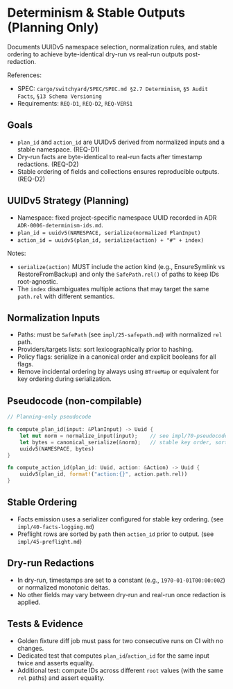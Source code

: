 # Determinism & Stable Outputs (Planning Only)

Documents UUIDv5 namespace selection, normalization rules, and stable ordering to achieve byte-identical dry-run vs real-run outputs post-redaction.

References:

- SPEC: `cargo/switchyard/SPEC/SPEC.md §2.7 Determinism`, `§5 Audit Facts`, `§13 Schema Versioning`
- Requirements: `REQ-D1`, `REQ-D2`, `REQ-VERS1`

## Goals

- `plan_id` and `action_id` are UUIDv5 derived from normalized inputs and a stable namespace. (REQ-D1)
- Dry-run facts are byte-identical to real-run facts after timestamp redactions. (REQ-D2)
- Stable ordering of fields and collections ensures reproducible outputs. (REQ-D2)

## UUIDv5 Strategy (Planning)

- Namespace: fixed project-specific namespace UUID recorded in ADR `ADR-0006-determinism-ids.md`.
- `plan_id = uuidv5(NAMESPACE, serialize(normalized PlanInput)`
- `action_id = uuidv5(plan_id, serialize(action) + "#" + index)`

Notes:

- `serialize(action)` MUST include the action kind (e.g., EnsureSymlink vs RestoreFromBackup) and only the `SafePath.rel()` of paths to keep IDs root-agnostic.
- The `index` disambiguates multiple actions that may target the same `path.rel` with different semantics.

## Normalization Inputs

- Paths: must be `SafePath` (see `impl/25-safepath.md`) with normalized `rel` path.
- Providers/targets lists: sort lexicographically prior to hashing.
- Policy flags: serialize in a canonical order and explicit booleans for all flags.
- Remove incidental ordering by always using `BTreeMap` or equivalent for key ordering during serialization.

## Pseudocode (non-compilable)

```rust
// Planning-only pseudocode

fn compute_plan_id(input: &PlanInput) -> Uuid {
    let mut norm = normalize_input(input);    // see impl/70-pseudocode.md
    let bytes = canonical_serialize(&norm);   // stable key order, sorted collections
    uuidv5(NAMESPACE, bytes)
}

fn compute_action_id(plan_id: Uuid, action: &Action) -> Uuid {
    uuidv5(plan_id, format!("action:{}", action.path.rel))
}
```

## Stable Ordering

- Facts emission uses a serializer configured for stable key ordering. (see `impl/40-facts-logging.md`)
- Preflight rows are sorted by `path` then `action_id` prior to output. (see `impl/45-preflight.md`)

## Dry-run Redactions

- In dry-run, timestamps are set to a constant (e.g., `1970-01-01T00:00:00Z`) or normalized monotonic deltas.
- No other fields may vary between dry-run and real-run once redaction is applied.

## Tests & Evidence

- Golden fixture diff job must pass for two consecutive runs on CI with no changes.
- Dedicated test that computes `plan_id`/`action_id` for the same input twice and asserts equality.
- Additional test: compute IDs across different `root` values (with the same `rel` paths) and assert equality.
